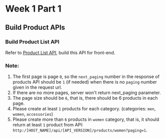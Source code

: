 # Week 1 Part 1

## Build Product APIs

### Build Product List API

Refer to [Product List API](https://github.com/AppWorks-School/API-Doc/tree/master/Stylish#product-list-api), build this API for front-end.

### Note:
1. The first page is page `0`, so the `next_paging` number in the response of products API should be `1` (if needed) when there is no `paging` number given in the request url.
2. If there are no more pages, server won't return next_paging parameter.
3. The page size should be `6`, that is, there should be 6 products in each page.
4. Please create at least `1` products for each category. (categories: `men`, `women`, `accessories`)
5. Please create more than `6` products in `women` category, that is, it should return at least `1` product from API: `http:/[HOST_NAME]/api/[API_VERSION]/products/women?paging=1`.